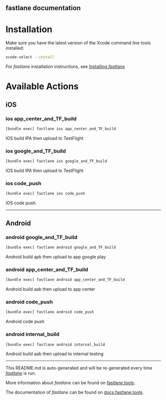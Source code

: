 fastlane documentation
----

# Installation

Make sure you have the latest version of the Xcode command line tools installed:

```sh
xcode-select --install
```

For _fastlane_ installation instructions, see [Installing _fastlane_](https://docs.fastlane.tools/#installing-fastlane)

# Available Actions

## iOS

### ios app_center_and_TF_build

```sh
[bundle exec] fastlane ios app_center_and_TF_build
```

IOS build IPA then upload to TestFlight

### ios google_and_TF_build

```sh
[bundle exec] fastlane ios google_and_TF_build
```

IOS build IPA then upload to TestFlight

### ios code_push

```sh
[bundle exec] fastlane ios code_push
```

IOS code push

----


## Android

### android google_and_TF_build

```sh
[bundle exec] fastlane android google_and_TF_build
```

Android build apk then upload to app google play

### android app_center_and_TF_build

```sh
[bundle exec] fastlane android app_center_and_TF_build
```

Android build aab then upload to app center

### android code_push

```sh
[bundle exec] fastlane android code_push
```

Android code push

### android internal_build

```sh
[bundle exec] fastlane android internal_build
```

Android build aab then upload to internal testing

----

This README.md is auto-generated and will be re-generated every time [_fastlane_](https://fastlane.tools) is run.

More information about _fastlane_ can be found on [fastlane.tools](https://fastlane.tools).

The documentation of _fastlane_ can be found on [docs.fastlane.tools](https://docs.fastlane.tools).
